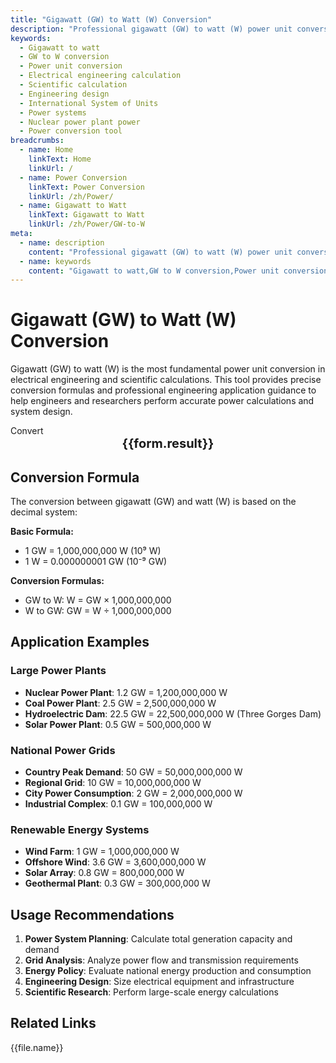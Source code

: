```yaml
---
title: "Gigawatt (GW) to Watt (W) Conversion"
description: "Professional gigawatt (GW) to watt (W) power unit conversion tool. Provides precise conversion formulas, electrical engineering application examples and detailed technical explanations for power systems, scientific calculations and engineering design."
keywords:
  - Gigawatt to watt
  - GW to W conversion
  - Power unit conversion
  - Electrical engineering calculation
  - Scientific calculation
  - Engineering design
  - International System of Units
  - Power systems
  - Nuclear power plant power
  - Power conversion tool
breadcrumbs:
  - name: Home
    linkText: Home
    linkUrl: /
  - name: Power Conversion
    linkText: Power Conversion
    linkUrl: /zh/Power/
  - name: Gigawatt to Watt
    linkText: Gigawatt to Watt
    linkUrl: /zh/Power/GW-to-W
meta:
  - name: description
    content: "Professional gigawatt (GW) to watt (W) power unit conversion tool. Provides precise conversion formulas, electrical engineering application examples and detailed technical explanations for power systems, scientific calculations and engineering design."
  - name: keywords
    content: "Gigawatt to watt,GW to W conversion,Power unit conversion,Electrical engineering calculation,Scientific calculation,Engineering design,International System of Units,Power systems,Nuclear power plant power,Power conversion tool"
---
```

# Gigawatt (GW) to Watt (W) Conversion

Gigawatt (GW) to watt (W) is the most fundamental power unit conversion in electrical engineering and scientific calculations. This tool provides precise conversion formulas and professional engineering application guidance to help engineers and researchers perform accurate power calculations and system design.

<script setup>
import { ref, computed } from 'vue'

const seoKey = [
  'Gigawatt to watt', 'GW to W conversion', 'Power unit conversion', 'Electrical engineering calculation',
  'Scientific calculation', 'Engineering design', 'International System of Units', 'Power systems',
  'Nuclear power plant power', 'Power conversion tool', 'Large scale power', 'Grid power', 'Power generation'
]

const form = ref({
  number: 0,
  from: 'GW',
  to: 'W',
  result: ''
})

const options = [
  { "label": "Gigawatt (GW)", "value": "GW" },
  { "label": "Watt (W)", "value": "W" }
]

const rules = {
  number: {
    required: true,
    message: 'Please enter a number',
    trigger: ['blur', 'input']
  },
  to: {
    required: true,
    message: 'Please select conversion unit',
    trigger: 'select'
  },
  from: {
    required: true,
    message: 'Please select original unit',
    trigger: 'select'
  }
}

const convertHandler = () => {
  if (form.value.from === 'GW' && form.value.to === 'W') {
    form.value.result = `${form.value.number} GW = ${(form.value.number * 1000000000).toFixed(0)} W`
  } else if (form.value.from === 'W' && form.value.to === 'GW') {
    form.value.result = `${form.value.number} W = ${(form.value.number / 1000000000).toFixed(9)} GW`
  } else {
    form.value.result = `${form.value.number} ${form.value.from} = ${form.value.number} ${form.value.to}`
  }
}
</script>

<n-form size="large" :model="form" :rules="rules">
  <n-form-item label="Value" path="number">
    <n-input-number size="large" style="width:100%" :min="0" v-model:value="form.number" placeholder="Enter the value to convert" />
  </n-form-item>
  <n-form-item label="From" path="from">
    <n-select size="large" :options="options" v-model:value="form.from" placeholder="Select original unit" />
  </n-form-item>
  <n-form-item label="To" path="to">
    <n-select size="large" :options="options" v-model:value="form.to" placeholder="Select conversion unit" />
  </n-form-item>
  <n-form-item>
    <n-button type="info" style="width:100%" @click="convertHandler">Convert</n-button>
  </n-form-item>
</n-form>
<n-card  
  title="Gigawatt to Watt Conversion"
  :segmented="{
    content: true,
    footer: 'soft',
  }"
>
  <div style="text-align:center;font-size:20px;">
    <strong>{{form.result}}</strong>
  </div>
  <template #footer>
    <div>
      <span v-for="item of seoKey">{{item}}, </span>
    </div>
  </template>
</n-card>

## Conversion Formula

The conversion between gigawatt (GW) and watt (W) is based on the decimal system:

**Basic Formula:**
- 1 GW = 1,000,000,000 W (10⁹ W)
- 1 W = 0.000000001 GW (10⁻⁹ GW)

**Conversion Formulas:**
- GW to W: W = GW × 1,000,000,000
- W to GW: GW = W ÷ 1,000,000,000

## Application Examples

### Large Power Plants
- **Nuclear Power Plant**: 1.2 GW = 1,200,000,000 W
- **Coal Power Plant**: 2.5 GW = 2,500,000,000 W
- **Hydroelectric Dam**: 22.5 GW = 22,500,000,000 W (Three Gorges Dam)
- **Solar Power Plant**: 0.5 GW = 500,000,000 W

### National Power Grids
- **Country Peak Demand**: 50 GW = 50,000,000,000 W
- **Regional Grid**: 10 GW = 10,000,000,000 W
- **City Power Consumption**: 2 GW = 2,000,000,000 W
- **Industrial Complex**: 0.1 GW = 100,000,000 W

### Renewable Energy Systems
- **Wind Farm**: 1 GW = 1,000,000,000 W
- **Offshore Wind**: 3.6 GW = 3,600,000,000 W
- **Solar Array**: 0.8 GW = 800,000,000 W
- **Geothermal Plant**: 0.3 GW = 300,000,000 W

## Usage Recommendations

1. **Power System Planning**: Calculate total generation capacity and demand
2. **Grid Analysis**: Analyze power flow and transmission requirements
3. **Energy Policy**: Evaluate national energy production and consumption
4. **Engineering Design**: Size electrical equipment and infrastructure
5. **Scientific Research**: Perform large-scale energy calculations

## Related Links
<n-grid x-gap="12" :cols="2">
  <n-gi v-for="(file,index) in Power" :key="index">
    <n-button
      text
      tag="a"
      :href="file.path"
      type="info"
    >
      {{file.name}}
    </n-button>
  </n-gi>
</n-grid>